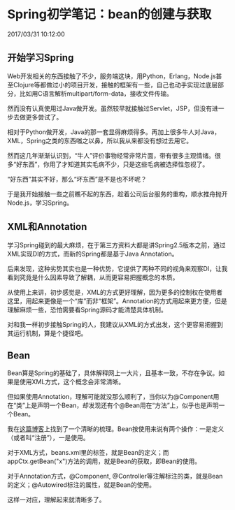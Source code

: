 # Spring初学笔记：bean的创建与获取
2017/03/31 10:12:00


## 开始学习Spring

Web开发相关的东西接触了不少，服务端这块，用Python，Erlang，Node.js甚至Clojure等都做过小的项目开发，接触的框架有一些，自己也动手实现过底层部分，比如用C语言解析multipart/form-data，接收文件传输。

然而没有认真使用过Java做开发。虽然较早就接触过Servlet，JSP，但没有进一步去做更多尝试了。

相对于Python做开发，Java的那一套显得麻烦得多。再加上很多牛人对Java，XML，Spring之类的东西嗤之以鼻，所以我从来都没有想过去用它。

然而这几年渐渐认识到，“牛人”评价事物经常非常片面，带有很多主观情绪。很多“好东西”，你用了才知道其实毛病不少，只是这些毛病被选择性忽视了。

“好东西”其实不好，那么“坏东西”是不是也不坏呢？

于是我开始接触一些之前瞧不起的东西，趁着公司后台服务的重构，顺水推舟抛开Node.js，学习Spring。


## XML和Annotation

学习Spring碰到的最大麻烦，在于第三方资料大都是讲Spring2.5版本之前，通过XML实现DI的方式，而新的Spring都是基于Java Annotation。

后来发现，这种劣势其实也是一种优势，它提供了两种不同的视角来观察DI，让我看到究竟是什么因素导致了解耦，从而更容易把握概念的本质。

从使用上来讲，初步感觉是，XML的方式更好理解，因为更多的控制权在使用者这里，用起来更像是一个“库”而非“框架”。Annotation的方式用起来更方便，但是理解麻烦一些，恐怕需要看Spring源码才能清楚具体机制。

对和我一样初步接触Spring的人，我建议从XML的方式出发，这个更容易把握到其运行机制，算是个捷径吧。


## Bean

Bean算是Spring的基础了，具体解释网上一大片，且基本一致，不存在争议。如果是使用XML方式，这个概念会非常清晰。

但如果使用Annotation，理解可能就没那么顺利了，当你以为@Component用在“类”上是声明一个Bean，却发现还有个@Bean用在“方法”上，似乎也是声明一个Bean。

我在[这篇博客][reference]上找到了一个清晰的梳理。Bean按使用来说有两个操作：一是定义（或者叫“注册”），一是使用。

对于XML方式，beans.xml里的<bean>标签，就是Bean的定义；而appCtx.getBean("x")方法的调用，就是Bean的获取，即Bean的使用。

对于Annotation方式，@Component, @Controller等注解标注的类，就是Bean的定义；@Autowired标注的属性，就是Bean的使用。

这样一对应，理解起来就清晰多了。


[reference]: http://www.cnblogs.com/bossen/p/5824067.html

